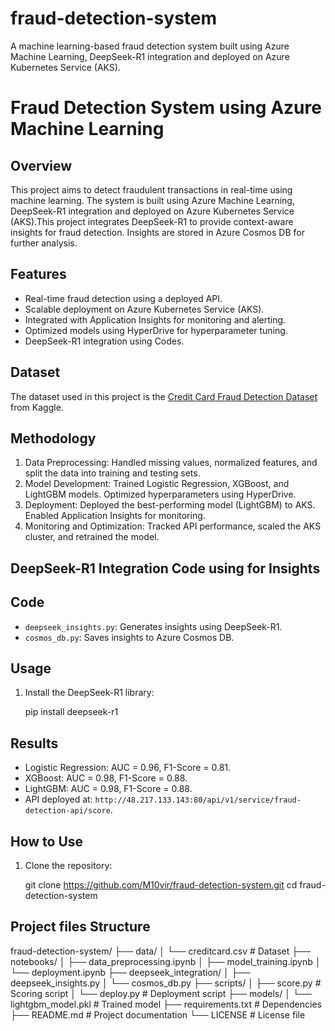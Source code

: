 # fraud-detection-system
A machine learning-based fraud detection system built using Azure Machine Learning, DeepSeek-R1 integration and deployed on Azure Kubernetes Service (AKS).

# Fraud Detection System using Azure Machine Learning

## Overview
This project aims to detect fraudulent transactions in real-time using machine learning. The system is built using Azure Machine Learning, DeepSeek-R1 integration and deployed on Azure Kubernetes Service (AKS).This project integrates DeepSeek-R1 to provide context-aware insights for fraud detection. Insights are stored in Azure Cosmos DB for further analysis.

## Features
- Real-time fraud detection using a deployed API.
- Scalable deployment on Azure Kubernetes Service (AKS).
- Integrated with Application Insights for monitoring and alerting.
- Optimized models using HyperDrive for hyperparameter tuning.
- DeepSeek-R1 integration using Codes.

## Dataset
The dataset used in this project is the [Credit Card Fraud Detection Dataset](https://www.kaggle.com/mlg-ulb/creditcardfraud) from Kaggle.

## Methodology
1. Data Preprocessing: Handled missing values, normalized features, and split the data into training and testing sets.
2. Model Development: Trained Logistic Regression, XGBoost, and LightGBM models. Optimized hyperparameters using HyperDrive.
3. Deployment: Deployed the best-performing model (LightGBM) to AKS. Enabled Application Insights for monitoring.
4. Monitoring and Optimization: Tracked API performance, scaled the AKS cluster, and retrained the model.

## DeepSeek-R1 Integration Code using for Insights  

## Code
- `deepseek_insights.py`: Generates insights using DeepSeek-R1.
- `cosmos_db.py`: Saves insights to Azure Cosmos DB.

## Usage
1. Install the DeepSeek-R1 library:
  
   pip install deepseek-r1

## Results
- Logistic Regression: AUC = 0.96, F1-Score = 0.81.
- XGBoost: AUC = 0.98, F1-Score = 0.88.
- LightGBM: AUC = 0.98, F1-Score = 0.88.
- API deployed at: `http://48.217.133.143:80/api/v1/service/fraud-detection-api/score`.

## How to Use
1. Clone the repository:
   
   git clone https://github.com/M10vir/fraud-detection-system.git
   cd fraud-detection-system
   
## Project files Structure 

fraud-detection-system/
├── data/
│   └── creditcard.csv          # Dataset
├── notebooks/
│   ├── data_preprocessing.ipynb
│   ├── model_training.ipynb
│   └── deployment.ipynb
├── deepseek_integration/
│   ├── deepseek_insights.py
│   └── cosmos_db.py
├── scripts/
│   ├── score.py                # Scoring script
│   └── deploy.py               # Deployment script
├── models/
│   └── lightgbm_model.pkl      # Trained model
├── requirements.txt            # Dependencies
├── README.md                   # Project documentation
└── LICENSE                     # License file
